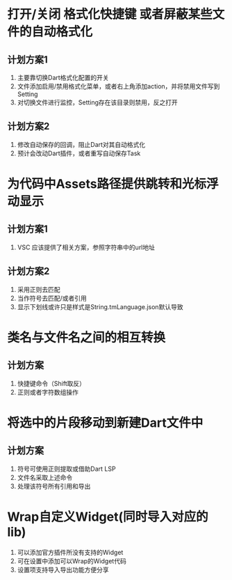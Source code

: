 
# 打开/关闭 格式化快捷键 或者屏蔽某些文件的自动格式化
  ## 计划方案1
  1. 主要靠切换Dart格式化配置的开关
  2. 文件添加启用/禁用格式化菜单，或者右上角添加action，并将禁用文件写到Setting
  3. 对切换文件进行监控，Setting存在该目录则禁用，反之打开

  ## 计划方案2
  1. 修改自动保存的回调，阻止Dart对其自动格式化
  2. 预计会改动Dart插件，或者重写自动保存Task

# 为代码中Assets路径提供跳转和光标浮动显示
  ## 计划方案1
  1. VSC 应该提供了相关方案，参照字符串中的url地址
 
  ## 计划方案2
  1. 采用正则去匹配
  2. 当作符号去匹配/或者引用
  3. 显示下划线或许只是样式是String.tmLanguage.json默认导致

  # 类名与文件名之间的相互转换
  ## 计划方案
  1. 快捷键命令（Shift取反）
  2. 正则或者字符数组操作

# 将选中的片段移动到新建Dart文件中
  ## 计划方案
  1. 符号可使用正则提取或借助Dart LSP
  2. 文件名采取上述命令
  3. 处理该符号所有引用和导出

# Wrap自定义Widget(同时导入对应的lib)

  1. 可以添加官方插件所没有支持的Widget
  2. 可在设置中添加可以Wrap的Widget代码
  3. 设置项支持导入导出功能方便分享